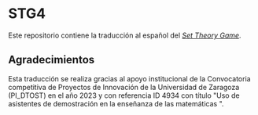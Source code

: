 # STG4

Este repositorio contiene la traducción al español del [*Set Theory Game*](https://github.com/djvelleman/STG4).

## Agradecimientos

Esta traducción se realiza gracias al apoyo institucional de la Convocatoria competitiva de Proyectos de Innovación de la Universidad de Zaragoza (PI_DTOST) en el año 2023 y con referencia ID 4934 con título "Uso de asistentes de demostración en la enseñanza de las matemáticas ".
